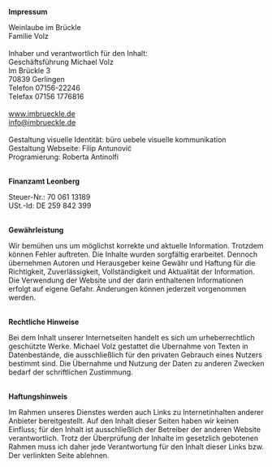 **Impressum**

Weinlaube im Brückle  
Familie Volz  
<br>
Inhaber und verantwortlich für den Inhalt:  
Geschäftsführung Michael Volz  
Im Brückle 3  
70839 Gerlingen  
Telefon 07156-22246  
Telefax 07156 1776816  
<br>
www.imbrueckle.de  
info@imbrueckle.de  
<br>
Gestaltung visuelle Identität: büro uebele visuelle kommunikation  
Gestaltung Webseite: Filip Antunović  
Programierung: Roberta Antinolfi
<br>
<br>

**Finanzamt Leonberg**

Steuer-Nr.: 70 061 13189  
USt.-Id: DE 259 842 399  
<br>
  
**Gewährleistung**

Wir bemühen uns um möglichst korrekte und aktuelle Information. Trotzdem können Fehler auftreten. Die Inhalte wurden sorgfältig erarbeitet. Dennoch übernehmen Autoren und Herausgeber keine Gewähr und Haftung für die Richtigkeit, Zuverlässigkeit, Vollständigkeit und Aktualität der Information. Die Verwendung der Website und der darin enthaltenen Informationen erfolgt auf eigene Gefahr. Änderungen können jederzeit vorgenommen werden.  
<br>
  
**Rechtliche Hinweise**

Bei dem Inhalt unserer Internetseiten handelt es sich um urheberrechtlich geschützte Werke. Michael Volz gestattet die Ubernahme von Texten in Datenbestände, die ausschließlich für den privaten Gebrauch eines Nutzers bestimmt sind. Die Übernahme und Nutzung der Daten zu anderen Zwecken bedarf der schriftlichen Zustimmung.  
<br>

**Haftungshinweis**

Im Rahmen unseres Dienstes werden auch Links zu Internetinhalten anderer Anbieter bereitgestellt. Auf den Inhalt dieser Seiten haben wir keinen Einfluss; für den Inhalt ist ausschließlich der Betreiber der anderen Website verantwortlich. Trotz der Überprüfung der Inhalte im gesetzlich gebotenen Rahmen muss ich daher jede Verantwortung für den Inhalt dieser Links bzw. Der verlinkten Seite ablehnen.